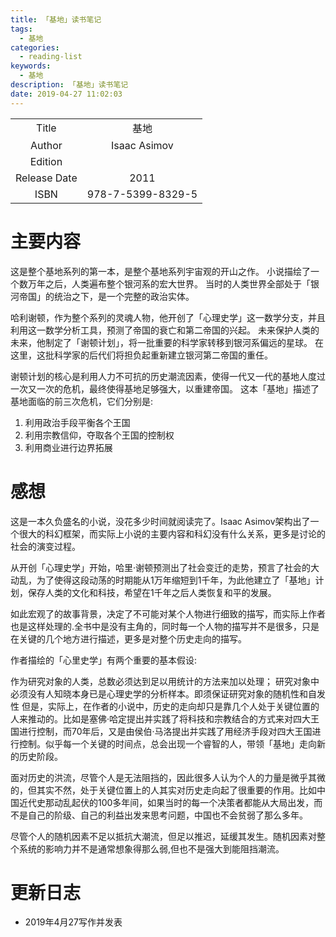```yaml
---
title: 「基地」读书笔记
tags:
  - 基地
categories:
  - reading-list
keywords:
  - 基地
description: 「基地」读书笔记
date: 2019-04-27 11:02:03
---
```





|  |  |
|:-------------:|:--:|
|Title          | 基地 |
|Author        | Isaac Asimov |
|Edition       | |
|Release Date  | 2011 |
|ISBN          |978-7-5399-8329-5 |

# 主要内容

这是整个基地系列的第一本，是整个基地系列宇宙观的开山之作。
小说描绘了一个数万年之后，人类遍布整个银河系的宏大世界。
当时的人类世界全部处于「银河帝国」的统治之下，是一个完整的政治实体。

哈利谢顿，作为整个系列的灵魂人物，他开创了「心理史学」这一数学分支，并且利用这一数学分析工具，预测了帝国的衰亡和第二帝国的兴起。
未来保护人类的未来，他制定了「谢顿计划」，将一批重要的科学家转移到银河系偏远的星球。
在这里，这批科学家的后代们将担负起重新建立银河第二帝国的重任。

谢顿计划的核心是利用人力不可抗的历史潮流因素，使得一代又一代的基地人度过一次又一次的危机，最终使得基地足够强大，以重建帝国。
这本「基地」描述了基地面临的前三次危机，它们分别是:

1. 利用政治手段平衡各个王国
2. 利用宗教信仰，夺取各个王国的控制权
3. 利用商业进行边界拓展


# 感想

这是一本久负盛名的小说，没花多少时间就阅读完了。Isaac Asimov架构出了一个很大的科幻框架，而实际上小说的主要内容和科幻没有什么关系，更多是讨论的社会的演变过程。

从开创「心理史学」开始，哈里·谢顿预测出了社会变迁的走势，预言了社会的大动乱，为了使得这段动荡的时期能从1万年缩短到1千年，为此他建立了「基地」计划，保存人类的文化和科技，希望在1千年之后人类恢复和平的发展。

如此宏观了的故事背景，决定了不可能对某个人物进行细致的描写，而实际上作者也是这样处理的.全书中是没有主角的，同时每一个人物的描写并不是很多，只是在关键的几个地方进行描述，更多是对整个历史走向的描写。

作者描绘的「心里史学」有两个重要的基本假设:

作为研究对象的人类，总数必须达到足以用统计的方法来加以处理；
研究对象中必须没有人知晓本身已是心理史学的分析样本。即须保证研究对象的随机性和自发性
但是，实际上，在作者的小说中，历史的走向却只是靠几个人处于关键位置的人来推动的。比如是塞佛·哈定提出并实践了将科技和宗教结合的方式来对四大王国进行控制，而70年后，又是由侯伯·马洛提出并实践了用经济手段对四大王国进行控制。似乎每一个关键的时间点，总会出现一个睿智的人，带领「基地」走向新的历史阶段。

面对历史的洪流，尽管个人是无法阻挡的，因此很多人认为个人的力量是微乎其微的，但其实不然，处于关键位置上的人其实对历史走向起了很重要的作用。比如中国近代史那动乱起伏的100多年间，如果当时的每一个决策者都能从大局出发，而不是自己的阶级、自己的利益出发来思考问题，中国也不会贫弱了那么多年。

尽管个人的随机因素不足以抵抗大潮流，但足以推迟，延缓其发生。随机因素对整个系统的影响力并不是通常想象得那么弱,但也不是强大到能阻挡潮流。

# 更新日志

- 2019年4月27写作并发表
